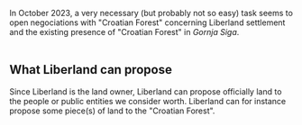 
In October 2023,
a very necessary (but probably not so easy) task seems to open negociations with "Croatian Forest" 
concerning Liberland settlement and the existing presence of  "Croatian Forest" in <i>Gornja Siga</i>.  
<br>


What Liberland can propose
--------------------------
Since Liberland is the land owner, Liberland can propose officially land to the people or public entities we consider worth.
Liberland can for instance propose some piece(s) of land to the "Croatian Forest".




<!--
This could be advantageous for both sides.
This would allow Croatia to officially own the concerned pieces of land.

-->


<!--
Before opening negociations, we must prepare them.

Une façon toute bête de prendre contact avec "Croatian Forests" serait de leur proposer d'acheter du terrain à proximité de LL.
Du terrain utile pour nous, eg pour embarcadère, pour commencer à créer une zone tampon.


il faut chiffrer le CA annuel de l'exploitation du bois à Gornja Siga

il faut :
- recenser les LL croates
- monter un groupe de travail pour aller au contact avec les Croates. ça existe sans doute déjà.

-->
